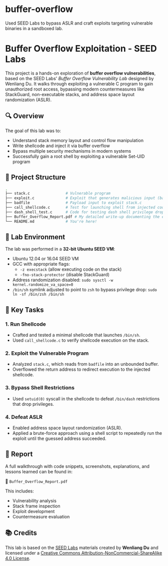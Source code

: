 # buffer-overflow
Used SEED Labs to bypass ASLR and craft exploits targeting vulnerable binaries in a sandboxed lab.

# Buffer Overflow Exploitation - SEED Labs

This project is a hands-on exploration of **buffer overflow vulnerabilities**, based on the SEED Labs' *Buffer Overflow Vulnerability Lab* designed by Wenliang Du. It walks through exploiting a vulnerable C program to gain unauthorized root access, bypassing modern countermeasures like StackGuard, non-executable stacks, and address space layout randomization (ASLR).

## 🔍 Overview

The goal of this lab was to:
- Understand stack memory layout and control flow manipulation
- Write shellcode and inject it via buffer overflow
- Bypass multiple security mechanisms in modern systems
- Successfully gain a root shell by exploiting a vulnerable Set-UID program

## 📁 Project Structure

```bash
.
├── stack.c                # Vulnerable program
├── exploit.c              # Exploit that generates malicious input (badfile)
├── badfile                # Payload input to exploit stack.c
├── call_shellcode.c       # Test for launching shell from injected code
├── dash_shell_test.c      # Code for testing dash shell privilege drop
├── Buffer_Overflow_Report.pdf # My detailed write-up documenting the exploitation steps
└── README.md              # You're here!
```

## 🧪 Lab Environment

The lab was performed in a **32-bit Ubuntu SEED VM**:
- Ubuntu 12.04 or 16.04 SEED VM
- GCC with appropriate flags:
  - `-z execstack` (allow executing code on the stack)
  - `-fno-stack-protector` (disable StackGuard)
- Address randomization disabled: `sudo sysctl -w kernel.randomize_va_space=0`
- `/bin/sh` symlink adjusted to point to `zsh` to bypass privilege drop: `sudo ln -sf /bin/zsh /bin/sh`


## 🚩 Key Tasks

### 1. Run Shellcode

- Crafted and tested a minimal shellcode that launches `/bin/sh`.
- Used `call_shellcode.c` to verify shellcode execution on the stack.

### 2. Exploit the Vulnerable Program

- Analyzed `stack.c`, which reads from `badfile` into an unbounded buffer.
- Overflowed the return address to redirect execution to the injected shellcode.

### 3. Bypass Shell Restrictions

- Used `setuid(0)` syscall in the shellcode to defeat `/bin/dash` restrictions that drop privileges.

### 4. Defeat ASLR

- Enabled address space layout randomization (ASLR).
- Applied a brute-force approach using a shell script to repeatedly run the exploit until the guessed address succeeded.

## 📄 Report

A full walkthrough with code snippets, screenshots, explanations, and lessons learned can be found in:

📘 `Buffer_Overflow_Report.pdf`

This includes:
- Vulnerability analysis
- Stack frame inspection
- Exploit development
- Countermeasure evaluation

## 📚 Credits

This lab is based on the [SEED Labs](https://seedsecuritylabs.org/) materials created by **Wenliang Du** and licensed under a [Creative Commons Attribution-NonCommercial-ShareAlike 4.0 License](https://creativecommons.org/licenses/by-nc-sa/4.0/).
